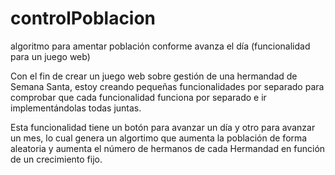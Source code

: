 # controlPoblacion
algoritmo para amentar población conforme avanza el día (funcionalidad para un juego web)

Con el fin de crear un juego web sobre gestión de una hermandad de Semana Santa, estoy creando pequeñas funcionalidades por separado para comprobar que cada funcionalidad funciona por separado e ir implementándolas todas juntas.

Esta funcionalidad tiene un botón para avanzar un día y otro para avanzar un mes, lo cual genera un algortimo que aumenta la población de forma aleatoria y aumenta el número de hermanos de cada Hermandad en función de un crecimiento fijo.
